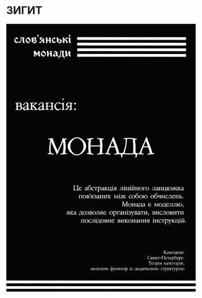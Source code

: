 # ЗИГИТ
![](https://raw.githubusercontent.com/ZWdvemEK/egoza/main/%D0%BC%D0%BE%D0%BD%D0%B0%D0%B4%D0%B0.png)
![]()

